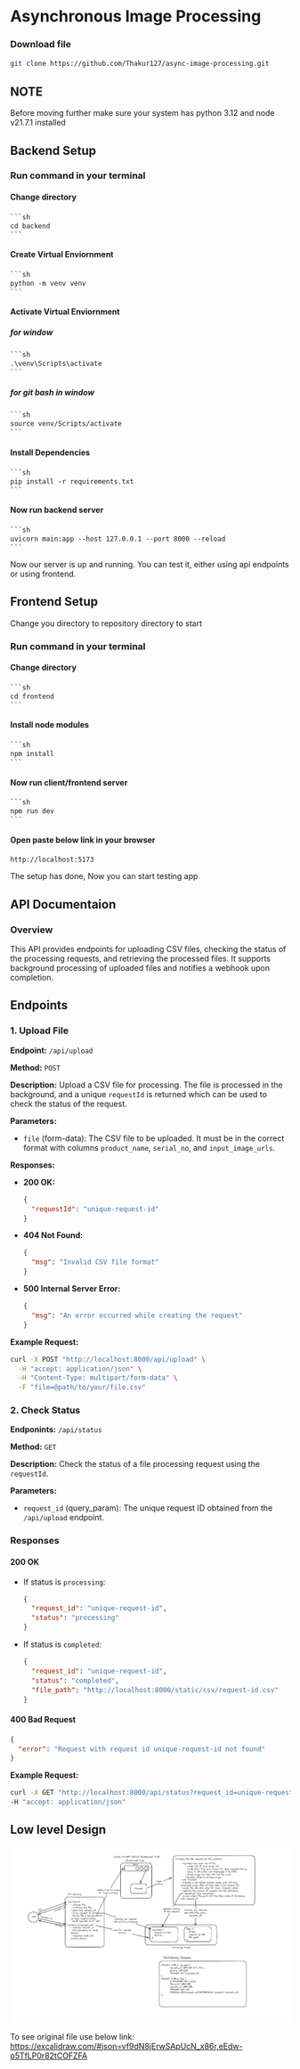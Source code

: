 # Asynchronous Image Processing

### Download file

```sh
git clone https://github.com/Thakur127/async-image-processing.git
```

## NOTE

Before moving further make sure your system has python 3.12 and node v21.7.1 installed

## Backend Setup

### Run command in your terminal

#### Change directory

    ```sh
    cd backend
    ```

#### Create Virtual Enviornment

    ```sh
    python -m venv venv
    ```

#### Activate Virtual Enviornment

##### for window

    ```sh
    .\venv\Scripts\activate
    ```

##### for git bash in window

    ```sh
    source venv/Scripts/activate
    ```

#### Install Dependencies

    ```sh
    pip install -r requirements.txt
    ```

#### Now run backend server

    ```sh
    uvicorn main:app --host 127.0.0.1 --port 8000 --reload
    ```

Now our server is up and running. You can test it, either using api endpoints or using frontend.

## Frontend Setup

Change you directory to repository directory to start

### Run command in your terminal

#### Change directory

    ```sh
    cd frontend
    ```

#### Install node modules

    ```sh
    npm install
    ```

#### Now run client/frontend server

    ```sh
    npm run dev
    ```

#### Open paste below link in your browser

    http://localhost:5173

The setup has done, Now you can start testing app

## API Documentaion

### Overview

This API provides endpoints for uploading CSV files, checking the status of the processing requests, and retrieving the processed files. It supports background processing of uploaded files and notifies a webhook upon completion.

## Endpoints

### 1. Upload File

**Endpoint:** `/api/upload`

**Method:** `POST`

**Description:** Upload a CSV file for processing. The file is processed in the background, and a unique `requestId` is returned which can be used to check the status of the request.

**Parameters:**

- `file` (form-data): The CSV file to be uploaded. It must be in the correct format with columns `product_name`, `serial_no`, and `input_image_urls`.

**Responses:**

- **200 OK:**
  ```json
  {
    "requestId": "unique-request-id"
  }
  ```
- **404 Not Found:**
  ```json
  {
    "msg": "Invalid CSV file format"
  }
  ```
- **500 Internal Server Error:**
  ```json
  {
    "msg": "An error occurred while creating the request"
  }
  ```

**Example Request:**

```sh
curl -X POST "http://localhost:8000/api/upload" \
  -H "accept: application/json" \
  -H "Content-Type: multipart/form-data" \
  -F "file=@path/to/your/file.csv"

```

### 2. Check Status

**Endponints:** `/api/status`

**Method:** `GET`

**Description:** Check the status of a file processing request using the `requestId`.

**Parameters:**

- `request_id` (query_param): The unique request ID obtained from the `/api/upload` endpoint.

### Responses

#### 200 OK

- If status is `processing`:
  ```json
  {
    "request_id": "unique-request-id",
    "status": "processing"
  }
  ```
- If status is `completed`:
  ```json
  {
    "request_id": "unique-request-id",
    "status": "completed",
    "file_path": "http://localhost:8000/static/csv/request-id.csv"
  }
  ```

#### 400 Bad Request

```json
{
  "error": "Request with request id unique-request-id not found"
}
```

**Example Request:**

```sh
curl -X GET "http://localhost:8000/api/status?request_id=unique-request-id"
-H "accept: application/json"
```

## Low level Design

![Low level desing](./lld.png)

To see original file use below link:
https://excalidraw.com/#json=vf9dN8jErwSApUcN_x86r,eEdw-o5TfLP0r82tCOFZFA
